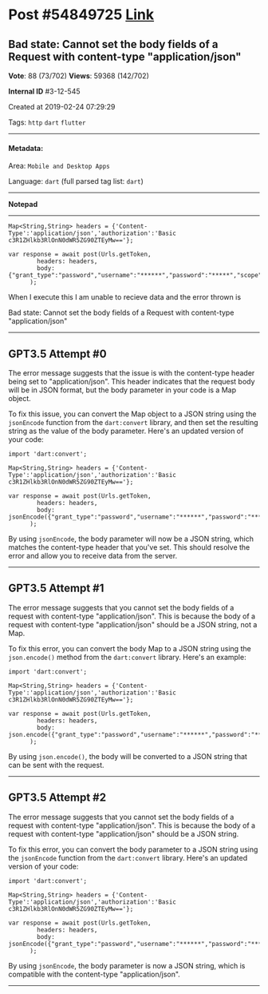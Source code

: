 
# Post \#54849725 [Link](https://stackoverflow.com/questions/54849725/)

## Bad state: Cannot set the body fields of a Request with content-type "application/json"

**Vote**: 88 (73/702) **Views**: 59368 (142/702) 

**Internal ID** \#3-12-545

Created at 2019-02-24 07:29:29

Tags: `http` `dart` `flutter`

----------

#### Metadata:

Area: `Mobile and Desktop Apps`

Language: `dart` (full parsed tag list: `dart`)

----------

**Notepad**


----------

```
Map<String,String> headers = {'Content-Type':'application/json','authorization':'Basic c3R1ZHlkb3RlOnN0dWR5ZG90ZTEyMw=='};

var response = await post(Urls.getToken,
        headers: headers,
        body: {"grant_type":"password","username":"******","password":"*****","scope":"offline_access"},
      );
```


When I execute this I am unable to recieve data and the error thrown is 

Bad state: Cannot set the body fields of a Request with content-type "application/json"


----------
        
## GPT3.5 Attempt \#0

The error message suggests that the issue is with the content-type header being set to "application/json". This header indicates that the request body will be in JSON format, but the body parameter in your code is a Map object.

To fix this issue, you can convert the Map object to a JSON string using the `jsonEncode` function from the `dart:convert` library, and then set the resulting string as the value of the body parameter. Here's an updated version of your code:

```
import 'dart:convert';

Map<String,String> headers = {'Content-Type':'application/json','authorization':'Basic c3R1ZHlkb3RlOnN0dWR5ZG90ZTEyMw=='};

var response = await post(Urls.getToken,
        headers: headers,
        body: jsonEncode({"grant_type":"password","username":"******","password":"*****","scope":"offline_access"}),
      );
```

By using `jsonEncode`, the body parameter will now be a JSON string, which matches the content-type header that you've set. This should resolve the error and allow you to receive data from the server.

--------

## GPT3.5 Attempt \#1

The error message suggests that you cannot set the body fields of a request with content-type "application/json". This is because the body of a request with content-type "application/json" should be a JSON string, not a Map.

To fix this error, you can convert the body Map to a JSON string using the `json.encode()` method from the `dart:convert` library. Here's an example:

```
import 'dart:convert';

Map<String,String> headers = {'Content-Type':'application/json','authorization':'Basic c3R1ZHlkb3RlOnN0dWR5ZG90ZTEyMw=='};

var response = await post(Urls.getToken,
        headers: headers,
        body: json.encode({"grant_type":"password","username":"******","password":"*****","scope":"offline_access"}),
      );
```

By using `json.encode()`, the body will be converted to a JSON string that can be sent with the request.

--------

## GPT3.5 Attempt \#2

The error message suggests that you cannot set the body fields of a request with content-type "application/json". This is because the body of a request with content-type "application/json" should be a JSON string.

To fix this error, you can convert the body parameter to a JSON string using the `jsonEncode` function from the `dart:convert` library. Here's an updated version of your code:

```
import 'dart:convert';

Map<String,String> headers = {'Content-Type':'application/json','authorization':'Basic c3R1ZHlkb3RlOnN0dWR5ZG90ZTEyMw=='};

var response = await post(Urls.getToken,
        headers: headers,
        body: jsonEncode({"grant_type":"password","username":"******","password":"*****","scope":"offline_access"}),
      );
```

By using `jsonEncode`, the body parameter is now a JSON string, which is compatible with the content-type "application/json".

--------
